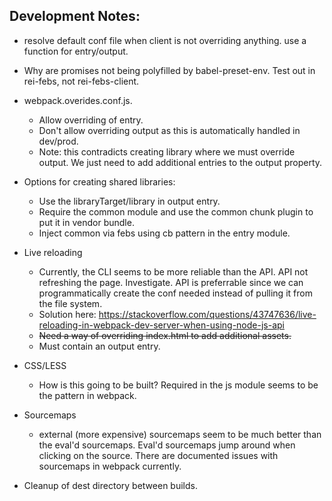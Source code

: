 ## Development Notes:

- resolve default conf file when client is not overriding anything.  use a function for entry/output.

- Why are promises not being polyfilled by babel-preset-env. Test out in rei-febs, not rei-febs-client.

- webpack.overides.conf.js.
  - Allow overriding of entry.
  - Don't allow overriding output as this is automatically handled in dev/prod.
  - Note: this contradicts creating library where we must override output. We just need
    to add additional entries to the output property.

- Options for creating shared libraries:
  - Use the libraryTarget/library in output entry.
  - Require the common module and use the
    common chunk plugin to put it in vendor bundle.
  - Inject common via febs using cb pattern in the entry module.

- Live reloading
  - Currently, the CLI seems to be more reliable than the API. API not refreshing the page. Investigate. API is preferrable since we can programmatically create the conf needed instead of pulling it from the file system.
  - Solution here: https://stackoverflow.com/questions/43747636/live-reloading-in-webpack-dev-server-when-using-node-js-api
  - ~~Need a way of overriding index.html to add additional assets.~~
  - Must contain an output entry.

- CSS/LESS
  - How is this going to be built? Required in the js module seems to be the pattern in webpack.

- Sourcemaps
  - external (more expensive) sourcemaps seem to be much better than the eval'd sourcemaps. Eval'd sourcemaps jump around when clicking on the source. There are documented issues with sourcemaps in webpack currently.

- Cleanup of dest directory between builds.